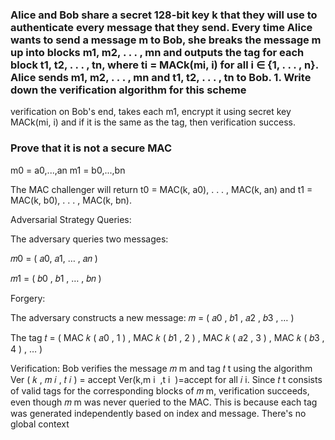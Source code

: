 ### Alice and Bob share a secret 128-bit key k that they will use to authenticate every message that they send. Every time Alice wants to send a message m to Bob, she breaks the message m up into blocks m1, m2, . . . , mn and outputs the tag for each block t1, t2, . . . , tn, where ti = MACk(mi, i) for all i ∈ {1, . . . , n}. Alice sends m1, m2, . . . , mn and t1, t2, . . . , tn to Bob. 1. Write down the verification algorithm for this scheme

verification on Bob's end, takes each m1, encrypt it using secret key MACk(mi, i) and if it is the same as the tag, then verification success.

### Prove that it is not a secure MAC

m0 = a0,...,an
m1 = b0,...,bn

The MAC challenger will return
t0 = MAC(k, a0), . . . , MAC(k, an) and t1 = MAC(k, b0), . . . , MAC(k, bn).

Adversarial Strategy Queries: 

The adversary queries two messages: 

𝑚0 = ( 𝑎0, 𝑎1, … , 𝑎𝑛 ) 

𝑚1 = ( 𝑏0 , 𝑏1 , … , 𝑏𝑛 ) 

Forgery: 

The adversary constructs a new message: 𝑚 = ( 𝑎0 , 𝑏1 , 𝑎2 , 𝑏3 , … ) 

The tag 𝑡 = ( MAC 𝑘 ( 𝑎0 , 1 ) , MAC 𝑘 ( 𝑏1 , 2 ) , MAC 𝑘 ( 𝑎2 , 3 ) , MAC 𝑘 ( 𝑏3 , 4 ) , … ) 

Verification: Bob verifies the message 𝑚 m and tag 𝑡 t using the algorithm Ver ( 𝑘 , 𝑚 𝑖 , 𝑡 𝑖 ) = accept Ver(k,m i ​ ,t i ​ )=accept for all 𝑖 i. Since 𝑡 t consists of valid tags for the corresponding blocks of 𝑚 m, verification succeeds, even though 𝑚 m was never queried to the MAC. This is because each tag was generated independently based on index and message. There's no global context